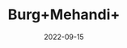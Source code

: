 ---
title: 'Burg+Mehandi+'
date: '2022-09-15' 
metatag: '' 
inventory: '0' 
draft: false 
# meta description 
shortDescripton: ''
description: 'Herb'
longdescription: ''
featured: True
# product Price
price: '30.0'
# Product Short Description
shortDescription: ''
productID: 'E5049015-0C27-ED11-9968-005056B3A416'
type: 'products'
category: 'Herb' 
thumnailproduct: 'https://aminsaddiquidawakhana.eralive.net/images/products/E5049015-0C27-ED11-9968-005056B3A4161.png' 
images:
  - image: 'images/products/E5049015-0C27-ED11-9968-005056B3A4161.png'  
Variants:
---
